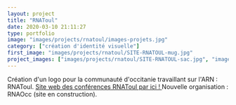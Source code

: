```yaml
---
layout: project
title: "RNAToul"
date: 2020-03-10 21:11:27
type: portfolio
image: "images/projects/rnatoul/images-projets.jpg"
category: ["création d'identité visuelle"]
first_image: "images/projects/rnatoul/SITE-RNATOUL-mug.jpg"
project_images: ["images/projects/rnatoul/SITE-RNATOUL-sac.jpg", "images/projects/rnatoul/SITE-RNATOUL-ecran.jpg", "images/projects/rnatoul/SITE-RNATOUL-livrets.jpg"]
---
```


Création d'un logo pour la communauté d'occitanie travaillant sur l'ARN : RNAToul. <a href="https://rnatoul.sciencesconf.org/">Site web des conférences RNAToul par ici ! </a> Nouvelle organisation : RNAOcc (site en construction).
